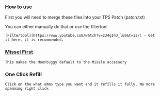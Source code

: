 ### How to use

First you will need to merge these files into your TPS Patch (patch.txt)

You can either manually do that or use the filtertool

```
[Filtertool](https://www.youtube.com/watch?v=zJ4qI4U_lE0&t=1s/) - Get it here, it is recommended.
```

### [Missel First](https://raw.githubusercontent.com/BLCM/BLCMods/master/Pre%20Sequel%20Mods/Laxlife/missilefirst.txt/)

```
This makes the Moonbuggy default to the Missle accessory
```

### One Click Refill

```
Click on the what ammo type you want and it refills it fully. No more spamming right click
```
